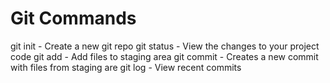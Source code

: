 # Git Commands

git init - Create a new git repo
git status - View the changes to your project code
git add - Add files to staging area
git commit - Creates a new commit with files from staging are
git log - View recent commits
